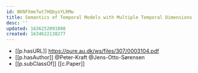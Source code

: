 ```yaml
---
id: BKNFXme7wt7HQbysYLRMw
title: Semantics of Temporal Models with Multiple Temporal Dimensions
desc: ''
updated: 1636252091080
created: 1634622138277
---
```



- [[p.hasURL]] https://pure.au.dk/ws/files/307/0003104.pdf
- [[p.hasAuthor]] @Peter-Kraft @Jens-Otto-Sørensen
- [[p.subClassOf]] [[c.Paper]]
